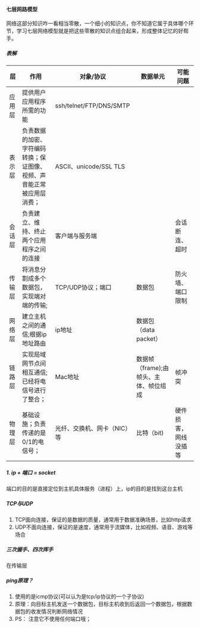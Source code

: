 #### 七层网路模型
网络这部分知识咋一看相当零散，一个细小的知识点，你不知道它属于具体哪个环节，学习七层网络模型就是把这些零散的知识点组合起来，形成整体记忆的好帮手。

##### 表解
层     | 作用   | 对象/协议 | 数据单元  | 可能问题 
------| -------| -------- | -------- | ------- 
应用层 | 提供用户应用程序所需的功能| ssh/telnet/FTP/DNS/SMTP |  |  |
表示层 | 负责数据的加密、字符编码转换；保证图像、视频、声音能正常被应用层消费； | ASCII、unicode/SSL TLS|  |  |
会话层 | 负责建立、维持、终止两个应用程序之间的连接 | 客户端与服务端 |  | 会话断连、超时  
传输层 | 将消息分割成多个数据包，实现端对端的传输; | TCP/UDP协议；端口 | 数据包 | 防火墙、端口限制 |
网络层 | 建立主机之间的通信;根据ip地址路由| ip地址 | 数据包（data packet） |  |
链路层 | 实现局域网节点间相互通信;已经将电信号进行了整合； |Mac地址 | 数据帧（frame);由帧头、主体、帧位组成 |  帧冲突
物理层 | 基础设施；负责传递的是0/1的电信号；|光纤、交换机、网卡（NIC）等 | 比特（bit) | 硬件损害，网线没插等 

##### 1. ip + 端口 = socket 
端口的目的是直接定位到主机具体服务（进程）上，ip的目的是找到这台主机

##### TCP与UDP
1. TCP面向连接，保证的是数据的质量，通常用于数据准确场景，比如http请求
2. UDP不面向连接，保证的是速度，通常用于流媒体，比如视频、语音、游戏等场合

##### 三次握手、四次挥手
在传输层

##### ping原理？
1. 使用的是icmp协议(可以认为是tcp/ip协议的一个子协议)
2. 原理：向目标主机发送一个数据包，目标主机收到后返回一个数据包，根据数据包的收发情况判断网络情况
3. PS： 注意它不使用任何端口哦；

